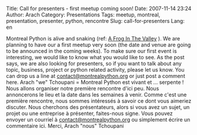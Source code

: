Title: Call for presenters - first meetup coming soon!
Date: 2007-11-14 23:24
Author: Arach
Category: Presentations
Tags: meetup, montreal, presentation, presenter, python, rencontre
Slug: call-for-presenters
Lang: en

Montreal Python is alive and snaking (ref: [A Frog In The Valley][] ).
We are planning to have our a first meetup very soon (the date and venue
are going to be announced in the coming weeks). To make sure our first
event is interesting, we would like to know what you would like to see.
As the post says, we are also looking for presenters, so if you want to
talk about any topic, business, project or python related activity,
please let us know. You can drop us a line at contact@montrealpython.org
or just post a comment here. Arach "we" Tchoupani = Montreal Python est
vivant et ... serpente ! Nous allons organiser notre première rencontre
d'ici peu. Nous annoncerons le lieu et la date dans les semaines à
venir. Comme c'est une première rencontre, nous sommes intéressés à
savoir ce dont vous aimeriez discuter. Nous cherchons des présentateurs,
alors si vous avez un sujet, un projet ou une entreprise à présenter,
faites-nous signe. Vous pouvez envoyer un courriel à
contact@montrealpython.org ou simplement écrire un commentaire ici.
Merci, Arach "nous" Tchoupani

  [A Frog In The Valley]: http://www.afroginthevalley.com/2007/11/13/python-in-montreal-is-alive-and-snaking.html
    "Sylvain Carle's blog"
